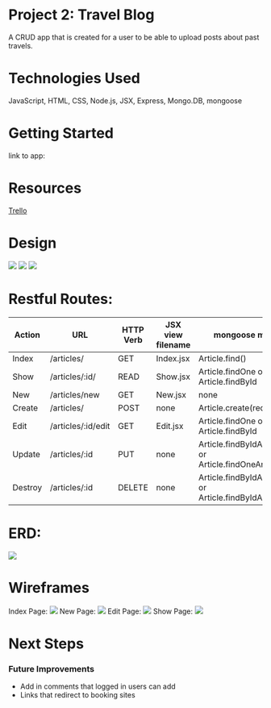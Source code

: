 # Project 2: Travel Blog
 A CRUD app that is created for a user to be able to upload posts about past travels.

 # Technologies Used
JavaScript, HTML, CSS, Node.js, JSX, Express, Mongo.DB, mongoose

# Getting Started
link to app:

# Resources 
<a href="https://trello.com/b/ZksmOoMR/unit-2-project" target="_blank">Trello</a>

# Design
![](images/screenshot-home.png)
![](images/screenshot-showPage.png)
![](images/new-page.png)

# Restful Routes:
Action | URL | HTTP Verb | JSX view filename | mongoose method 
--- | --- | --- | --- |--- 
Index | /articles/ | GET | Index.jsx | Article.find() | Article.find()
Show | /articles/:id/ | READ | Show.jsx | Article.findOne or Article.findById | 
New | /articles/new | GET | New.jsx | none | 
Create | /articles/ | POST | none | Article.create(req.body) | 
Edit | /articles/:id/edit | GET | Edit.jsx | Article.findOne or Article.findById | 
Update | /articles/:id | PUT | none | Article.findByIdAndUpdate or Article.findOneAndUpdate | 
Destroy | /articles/:id | DELETE | none | Article.findByIdAndRemove or Article.findByIdAndDelete | 

# ERD:
![](images/erd.jpg)
# Wireframes
Index Page:
![](images/home-page-wire.png)
New Page:
![](images/new-blog-wire.png)
Edit Page:
![](images/edit-page-wire.png)
Show Page:
![](images/show-page-wire.png)

# Next Steps
### Future Improvements
- Add in comments that logged in users can add
- Links that redirect to booking sites

